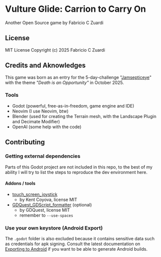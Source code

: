# Vulture Glide: Carrion to Carry On

Another Open Source game by Fabricio C Zuardi


## License

MIT License
Copyright (c) 2025 Fabricio C Zuardi

## Credits and Aknowledges

This game was born as an entry for the 5-day-challenge "[Jamsepticeye](https://itch.io/jam/jamsepticeye)"
 with the theme _"Death is an Opportunity"_ in October 2025.

### Tools

- Godot (powerful, free-as-in-freedom, game engine and IDE)
- Neovim (I use Neovim, btw)
- Blender (used for creating the Terrain mesh, with the Landscape Plugin and Decimate Modifier)
- OpenAI (some help with the code)


## Contributing

### Getting external dependencies

Parts of this Godot project are not included in this repo, to the best of my ability I will try to
list the steps to reproduce the dev environment here.

#### Addons / tools

- [touch_screen_joystick](https://github.com/kent-2004/touch-screen-joystick)
    - by Kent Coyova, license MIT
- [GDQuest_GDScript_formatter](https://github.com/GDQuest/GDScript-formatter) (optional)
    - by GDQuest, license MIT
    - remember to `--use-spaces`

### Use your own keystore (Android Export)

The `.godot` folder is also excluded because it contains sensitive data such as credentials for apk
signing. Consult the latest documentation on [Exporting to Android](https://docs.godotengine.org/en/stable/tutorials/export/exporting_for_android.html) if you want to be able to generate Android builds.
